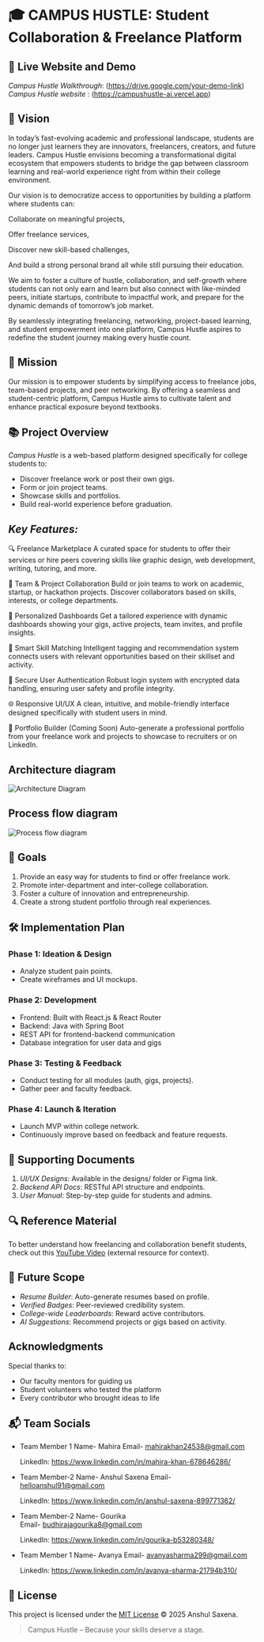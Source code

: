 # 🎓 CAMPUS HUSTLE: Student Collaboration & Freelance Platform

## 🎥 Live Website and Demo 

 *Campus Hustle Walkthrough*: (https://drive.google.com/your-demo-link)
 *Campus Hustle website* : (https://campushustle-ai.vercel.app)



## 🌟 Vision

In today’s fast-evolving academic and professional landscape, students are no longer just learners they are innovators, freelancers, creators, and future leaders. Campus Hustle envisions becoming a transformational digital ecosystem that empowers students to bridge the gap between classroom learning and real-world experience right from within their college environment.

Our vision is to democratize access to opportunities by building a platform where students can:

Collaborate on meaningful projects,

Offer freelance services,

Discover new skill-based challenges,

And build a strong personal brand all while still pursuing their education.

We aim to foster a culture of hustle, collaboration, and self-growth where students can not only earn and learn but also connect with like-minded peers, initiate startups, contribute to impactful work, and prepare for the dynamic demands of tomorrow’s job market.

By seamlessly integrating freelancing, networking, project-based learning, and student empowerment into one platform, Campus Hustle aspires to redefine the student journey making every hustle count.

## 🎯 Mission

Our mission is to empower students by simplifying access to freelance jobs, team-based projects, and peer networking. By offering a seamless and student-centric platform, Campus Hustle aims to cultivate talent and enhance practical exposure beyond textbooks.



## 📚 Project Overview

*Campus Hustle* is a web-based platform designed specifically for college students to:

- Discover freelance work or post their own gigs.
- Form or join project teams.
- Showcase skills and portfolios.
- Build real-world experience before graduation.

## *Key Features:*

🔍 Freelance Marketplace
A curated space for students to offer their services or hire peers covering skills like graphic design, web development, writing, tutoring, and more.

👥 Team & Project Collaboration
Build or join teams to work on academic, startup, or hackathon projects. Discover collaborators based on skills, interests, or college departments.

🎯 Personalized Dashboards
Get a tailored experience with dynamic dashboards showing your gigs, active projects, team invites, and profile insights.

🧠 Smart Skill Matching
Intelligent tagging and recommendation system connects users with relevant opportunities based on their skillset and activity.

🔐 Secure User Authentication
Robust login system with encrypted data handling, ensuring user safety and profile integrity.

🌐 Responsive UI/UX
A clean, intuitive, and mobile-friendly interface designed specifically with student users in mind.

📜 Portfolio Builder (Coming Soon)
Auto-generate a professional portfolio from your freelance work and projects to showcase to recruiters or on LinkedIn.


##  Architecture diagram
   ![Architecture Diagram](https://github.com/AnshulAlgoS/campushustle/blob/704099eebf91f593e0b383c9d67d698d48c02051/src/assets/images/architecture.png)

##  Process flow diagram    
  ![Process flow diagram](https://github.com/AnshulAlgoS/campushustle/blob/c881a58d29e6657747fdfd296882472721a191d1/src/assets/images/process-flow.png)
  

## 🎯 Goals

1. Provide an easy way for students to find or offer freelance work.
2. Promote inter-department and inter-college collaboration.
3. Foster a culture of innovation and entrepreneurship.
4. Create a strong student portfolio through real experiences.



## 🛠 Implementation Plan

### Phase 1: Ideation & Design
- Analyze student pain points.
- Create wireframes and UI mockups.

### Phase 2: Development
- Frontend: Built with React.js & React Router
- Backend: Java with Spring Boot
- REST API for frontend-backend communication
- Database integration for user data and gigs

### Phase 3: Testing & Feedback
- Conduct testing for all modules (auth, gigs, projects).
- Gather peer and faculty feedback.

### Phase 4: Launch & Iteration
- Launch MVP within college network.
- Continuously improve based on feedback and feature requests.



## 📂 Supporting Documents

1. *UI/UX Designs*: Available in the designs/ folder or Figma link.
2. *Backend API Docs*: RESTful API structure and endpoints.
3. *User Manual*: Step-by-step guide for students and admins.



## 🔍 Reference Material

To better understand how freelancing and collaboration benefit students, check out this [YouTube Video](https://www.youtube.com/watch?v=freelancing-student-video) (external resource for context).



## 🔮 Future Scope

- *Resume Builder*: Auto-generate resumes based on profile.
- *Verified Badges*: Peer-reviewed credibility system.
- *College-wide Leaderboards*: Reward active contributors.
- *AI Suggestions*: Recommend projects or gigs based on activity.


## Acknowledgments

Special thanks to:
- Our faculty mentors for guiding us
- Student volunteers who tested the platform
- Every contributor who brought ideas to life

  

## 📬 Team Socials

-  Team Member 1
   Name- Mahira
   Email- mahirakhan24538@gmail.com
   
   LinkedIn: https://www.linkedin.com/in/mahira-khan-678646286/

 - Team Member-2
   Name- Anshul Saxena
   Email- helloanshul91@gmail.com
   
   LinkedIn: https://www.linkedin.com/in/anshul-saxena-899771362/

 - Team Member-2
   Name- Gourika  
   Email- budhirajagourika8@gmail.com
   
   LinkedIn: https://www.linkedin.com/in/gourika-b53280348/

-  Team Member 1
   Name- Avanya
   Email- avanyasharma299@gmail.com
   
   LinkedIn: https://www.linkedin.com/in/avanya-sharma-21794b310/


## 📜 License

This project is licensed under the [MIT License](./LICENSE) © 2025 Anshul Saxena.

> Campus Hustle – Because your skills deserve a stage.


